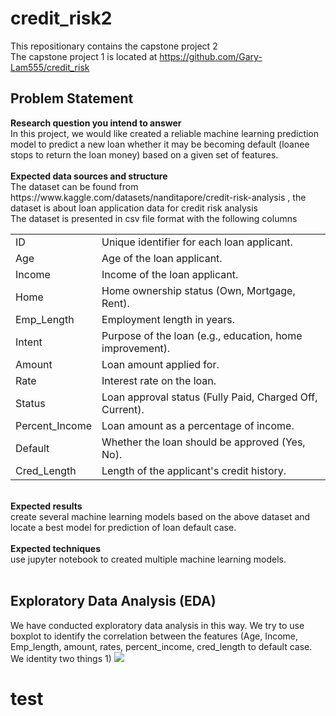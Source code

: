 # credit_risk2
This repositionary contains the capstone project 2<br/>
The capstone project 1 is located at https://github.com/Gary-Lam555/credit_risk<br/>

<h2>Problem Statement</h2>
<b>Research question you intend to answer</b></br>
In this project, we would like created a reliable machine learning prediction model to predict a new loan whether it may be becoming default (loanee stops to return the loan money) based on a given set of features.<br/>
</br>
<b>Expected data sources and structure</b><br/>
The dataset can be found from https://www.kaggle.com/datasets/nanditapore/credit-risk-analysis , the dataset is about loan application data for credit risk analysis <br/>
The dataset is presented in csv file format with the following columns </br>
<table>
<tr><td>ID</td><td>Unique identifier for each loan applicant. </td></tr>
<tr><td>Age</td><td> Age of the loan applicant. </td></tr>
<tr><td>Income</td><td> Income of the loan applicant. </td></tr>
<tr><td>Home</td><td> Home ownership status (Own, Mortgage, Rent). </td></tr>
<tr><td>Emp_Length</td><td> Employment length in years. </td></tr>
<tr><td>Intent</td><td> Purpose of the loan (e.g., education, home improvement). </td></tr>
<tr><td>Amount</td><td> Loan amount applied for. </td></tr>
<tr><td>Rate</td><td>Interest rate on the loan. </td></tr>
<tr><td>Status</td><td> Loan approval status (Fully Paid, Charged Off, Current). </td></tr>
<tr><td>Percent_Income</td><td> Loan amount as a percentage of income. </td></tr>
<tr><td>Default</td><td> Whether the loan should be approved (Yes, No). </td></tr>
<tr><td>Cred_Length</td><td> Length of the applicant's credit history.</td></tr>
</table>
</br>
<b>Expected results</b><br/>
create several machine learning models based on the above dataset and locate a best model for prediction of loan default case.<br/>
<br/>
<b>Expected techniques</b><br/>
use jupyter notebook to created multiple machine learning models.<br/>
<br/>

<h2>Exploratory Data Analysis (EDA)</h2>
We have conducted exploratory data analysis in this way. We try to use boxplot to identify the correlation between the features (Age, Income, Emp_length, amount, rates, percent_income, cred_length to default case. 
We identity two things
1) 
<img src=”p1a.png”>
<H1>test</H1>
